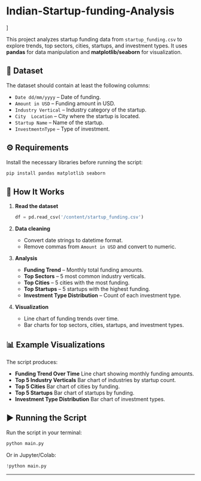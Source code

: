 # Indian-Startup-funding-Analysis
]

This project analyzes startup funding data from `startup_funding.csv` to explore trends, top sectors, cities, startups, and investment types. It uses **pandas** for data manipulation and **matplotlib/seaborn** for visualization.

## 📂 Dataset

The dataset should contain at least the following columns:

* `Date dd/mm/yyyy` – Date of funding.
* `Amount in USD` – Funding amount in USD.
* `Industry Vertical` – Industry category of the startup.
* `City  Location` – City where the startup is located.
* `Startup Name` – Name of the startup.
* `InvestmentnType` – Type of investment.

## ⚙️ Requirements

Install the necessary libraries before running the script:

```bash
pip install pandas matplotlib seaborn
```

## 📜 How It Works

1. **Read the dataset**

   ```python
   df = pd.read_csv('/content/startup_funding.csv')
   ```
2. **Data cleaning**

   * Convert date strings to datetime format.
   * Remove commas from `Amount in USD` and convert to numeric.
3. **Analysis**

   * **Funding Trend** – Monthly total funding amounts.
   * **Top Sectors** – 5 most common industry verticals.
   * **Top Cities** – 5 cities with the most funding.
   * **Top Startups** – 5 startups with the highest funding.
   * **Investment Type Distribution** – Count of each investment type.
4. **Visualization**

   * Line chart of funding trends over time.
   * Bar charts for top sectors, cities, startups, and investment types.

## 📊 Example Visualizations

The script produces:

* **Funding Trend Over Time**
  Line chart showing monthly funding amounts.
* **Top 5 Industry Verticals**
  Bar chart of industries by startup count.
* **Top 5 Cities**
  Bar chart of cities by funding.
* **Top 5 Startups**
  Bar chart of startups by funding.
* **Investment Type Distribution**
  Bar chart of investment types.

## ▶️ Running the Script

Run the script in your terminal:

```bash
python main.py
```

Or in Jupyter/Colab:

```python
!python main.py
```

---
